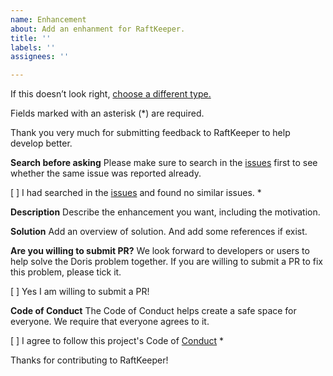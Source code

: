```yaml
---
name: Enhancement
about: Add an enhanment for RaftKeeper.
title: ''
labels: ''
assignees: ''

---
```


If this doesn’t look right, [choose a different type.](https://github.com/JDRaftKeeper/RaftKeeper/issues/new)

Fields marked with an asterisk (*) are required.

Thank you very much for submitting feedback to RaftKeeper to help develop better.


**Search before asking**
Please make sure to search in the [issues](https://github.com/JDRaftKeeper/RaftKeeper/issues) first to see whether the same issue was reported already.

[ ] I had searched in the [issues](https://github.com/JDRaftKeeper/RaftKeeper/issues) and found no similar issues. *

**Description**
Describe the enhancement you want, including the motivation.

**Solution**
Add an overview of solution. And add some references if exist.

**Are you willing to submit PR?**
We look forward to developers or users to help solve the Doris problem together. If you are willing to submit a PR to fix this problem, please tick it.

[ ] Yes I am willing to submit a PR!

**Code of Conduct**
The Code of Conduct helps create a safe space for everyone. We require that everyone agrees to it.

[ ] I agree to follow this project's Code of [Conduct](https://www.apache.org/foundation/policies/conduct) *


Thanks for contributing to RaftKeeper!
